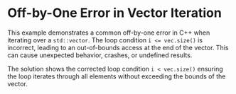 # Off-by-One Error in Vector Iteration

This example demonstrates a common off-by-one error in C++ when iterating over a `std::vector`. The loop condition `i <= vec.size()` is incorrect, leading to an out-of-bounds access at the end of the vector.  This can cause unexpected behavior, crashes, or undefined results.

The solution shows the corrected loop condition `i < vec.size()` ensuring the loop iterates through all elements without exceeding the bounds of the vector.